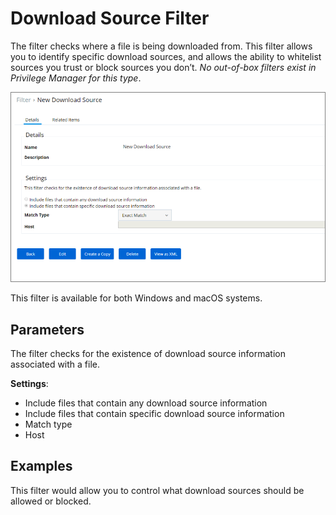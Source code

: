 [title]: # (Download Source)
[tags]: # (filter types)
[priority]: # (2)
# Download Source Filter

The filter checks where a file is being downloaded from. This filter allows you to identify specific download sources, and allows the ability to whitelist sources you trust or block sources you don’t. *No out-of-box filters exist in Privilege Manager for this type*.

![download source filter](images/download_source.png)

This filter is available for both Windows and macOS systems.

## Parameters

The filter checks for the existence of download source information associated with a file.

__Settings__:

* Include files that contain any download source information
* Include files that contain specific download source information
* Match type
* Host

## Examples

This filter would allow you to control what download sources should be allowed or blocked.
